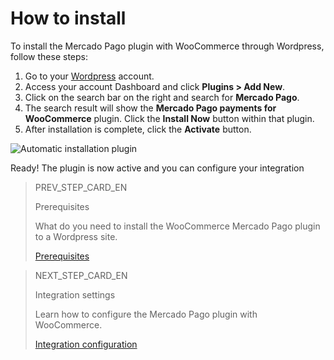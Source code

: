 # How to install

To install the Mercado Pago plugin with WooCommerce through Wordpress, follow these steps:

1. Go to your [Wordpress](https://wordpress.com/) account.
2. Access your account Dashboard and click **Plugins > Add New**.
3. Click on the search bar on the right and search for **Mercado Pago**.
4. The search result will show the **Mercado Pago payments for WooCommerce** plugin. Click the **Install Now** button within that plugin.
5. After installation is complete, click the **Activate** button.

![Automatic installation plugin](/images/woocommerce/en_plugin_installation_auto.gif)

Ready! The plugin is now active and you can configure your integration

> PREV_STEP_CARD_EN
>
> Prerequisites
>
> What do you need to install the WooCommerce Mercado Pago plugin to a Wordpress site.
>
> [Prerequisites](/developers/en/docs/woocommerce/previous-requirements)

> NEXT_STEP_CARD_EN
>
> Integration settings
>
> Learn how to configure the Mercado Pago plugin with WooCommerce.
>
> [Integration configuration](/developers/en/docs/woocommerce/integration-configuration)